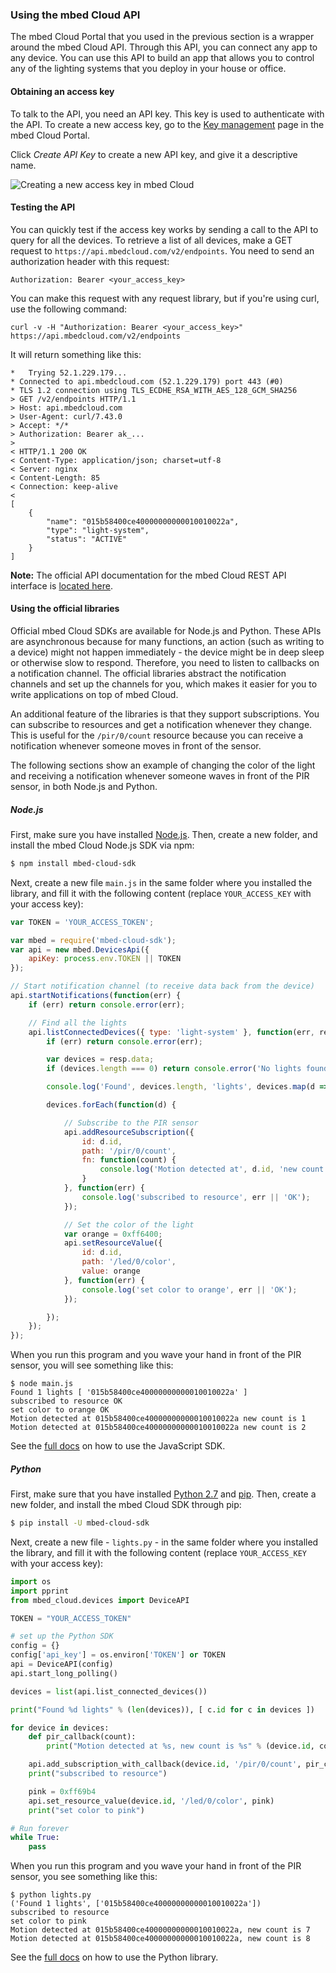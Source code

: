 ### Using the mbed Cloud API

The mbed Cloud Portal that you used in the previous section is a wrapper around the mbed Cloud API. Through this API, you can connect any app to any device. You can use this API to build an app that allows you to control any of the lighting systems that you deploy in your house or office.

#### Obtaining an access key

To talk to the API, you need an API key. This key is used to authenticate with the API. To create a new access key, go to the [Key management](https://portal.mbedcloud.com/access/keys) page in the mbed Cloud Portal.

Click *Create API Key* to create a new API key, and give it a descriptive name.

<span class="images">![Creating a new access key in mbed Cloud](https://s3-us-west-2.amazonaws.com/cloud-docs-images/lights14.png)</span>

#### Testing the API

You can quickly test if the access key works by sending a call to the API to query for all the devices. To retrieve a list of all devices, make a GET request to `https://api.mbedcloud.com/v2/endpoints`. You need to send an authorization header with this request:

```
Authorization: Bearer <your_access_key>
```

You can make this request with any request library, but if you're using curl, use the following command:

```
curl -v -H "Authorization: Bearer <your_access_key>" https://api.mbedcloud.com/v2/endpoints
```

It will return something like this:

```
*   Trying 52.1.229.179...
* Connected to api.mbedcloud.com (52.1.229.179) port 443 (#0)
* TLS 1.2 connection using TLS_ECDHE_RSA_WITH_AES_128_GCM_SHA256
> GET /v2/endpoints HTTP/1.1
> Host: api.mbedcloud.com
> User-Agent: curl/7.43.0
> Accept: */*
> Authorization: Bearer ak_...
>
< HTTP/1.1 200 OK
< Content-Type: application/json; charset=utf-8
< Server: nginx
< Content-Length: 85
< Connection: keep-alive
<
[
    {
        "name": "015b58400ce40000000000010010022a",
        "type": "light-system",
        "status": "ACTIVE"
    }
]
```

<span class="notes">**Note:** The official API documentation for the mbed Cloud REST API interface is [located here](/docs/v1.2/api-references/index.html).</span>

#### Using the official libraries

Official mbed Cloud SDKs are available for Node.js and Python. These APIs are asynchronous because for many functions, an action (such as writing to a device) might not happen immediately - the device might be in deep sleep or otherwise slow to respond. Therefore, you need to listen to callbacks on a notification channel. The official libraries abstract the notification channels and set up the channels for you, which makes it easier for you to write applications on top of mbed Cloud.

An additional feature of the libraries is that they support subscriptions. You can subscribe to resources and get a notification whenever they change. This is useful for the `/pir/0/count` resource because you can receive a notification whenever someone moves in front of the sensor.

The following sections show an example of changing the color of the light and receiving a notification whenever someone waves in front of the PIR sensor, in both Node.js and Python.

##### Node.js

First, make sure you have installed [Node.js](http://nodejs.org). Then, create a new folder, and install the mbed Cloud Node.js SDK via npm:

```bash
$ npm install mbed-cloud-sdk
```

Next, create a new file `main.js` in the same folder where you installed the library, and fill it with the following content (replace `YOUR_ACCESS_KEY` with your access key):

```js
var TOKEN = 'YOUR_ACCESS_TOKEN';

var mbed = require('mbed-cloud-sdk');
var api = new mbed.DevicesApi({
    apiKey: process.env.TOKEN || TOKEN
});

// Start notification channel (to receive data back from the device)
api.startNotifications(function(err) {
    if (err) return console.error(err);

    // Find all the lights
    api.listConnectedDevices({ type: 'light-system' }, function(err, resp) {
        if (err) return console.error(err);

        var devices = resp.data;
        if (devices.length === 0) return console.error('No lights found...');

        console.log('Found', devices.length, 'lights', devices.map(d => d.id));

        devices.forEach(function(d) {

            // Subscribe to the PIR sensor
            api.addResourceSubscription({
                id: d.id,
                path: '/pir/0/count',
                fn: function(count) {
                    console.log('Motion detected at', d.id, 'new count is', count);
                }
            }, function(err) {
                console.log('subscribed to resource', err || 'OK');
            });

            // Set the color of the light
            var orange = 0xff6400;
            api.setResourceValue({
                id: d.id,
                path: '/led/0/color',
                value: orange
            }, function(err) {
                console.log('set color to orange', err || 'OK');
            });

        });
    });
});

```

When you run this program and you wave your hand in front of the PIR sensor, you will see something like this:

```
$ node main.js
Found 1 lights [ '015b58400ce40000000000010010022a' ]
subscribed to resource OK
set color to orange OK
Motion detected at 015b58400ce40000000000010010022a new count is 1
Motion detected at 015b58400ce40000000000010010022a new count is 2
```

See the [full docs](https://github.com/ARMmbed/mbed-cloud-sdk-javascript) on how to use the JavaScript SDK.

##### Python

First, make sure that you have installed [Python 2.7](https://www.python.org/downloads/) and [pip](https://pip.pypa.io/en/stable/installing/). Then, create a new folder, and install the mbed Cloud SDK through pip:

```bash
$ pip install -U mbed-cloud-sdk
```

Next, create a new file - `lights.py` - in the same folder where you installed the library, and fill it with the following content (replace `YOUR_ACCESS_KEY` with your access key):

```python
import os
import pprint
from mbed_cloud.devices import DeviceAPI

TOKEN = "YOUR_ACCESS_TOKEN"

# set up the Python SDK
config = {}
config['api_key'] = os.environ['TOKEN'] or TOKEN
api = DeviceAPI(config)
api.start_long_polling()

devices = list(api.list_connected_devices())

print("Found %d lights" % (len(devices)), [ c.id for c in devices ])

for device in devices:
    def pir_callback(count):
        print("Motion detected at %s, new count is %s" % (device.id, count))

    api.add_subscription_with_callback(device.id, '/pir/0/count', pir_callback)
    print("subscribed to resource")

    pink = 0xff69b4
    api.set_resource_value(device.id, '/led/0/color', pink)
    print("set color to pink")

# Run forever
while True:
    pass
```

When you run this program and you wave your hand in front of the PIR sensor, you see something like this:

```
$ python lights.py
('Found 1 lights', ['015b58400ce40000000000010010022a'])
subscribed to resource
set color to pink
Motion detected at 015b58400ce40000000000010010022a, new count is 7
Motion detected at 015b58400ce40000000000010010022a, new count is 8
```

See the [full docs](https://github.com/ARMmbed/mbed-cloud-sdk-python) on how to use the Python library.
